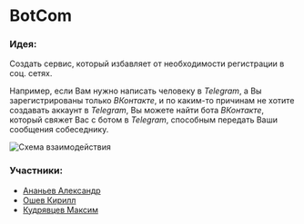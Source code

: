 # BotCom

### Идея: 
Создать сервис, который избавляет от необходимости регистрации в соц. сетях.

Например, если Вам нужно написать человеку в _Telegram_, а Вы зарегистрированы только _ВКонтакте_, и по каким-то причинам не хотите создавать аккаунт в _Telegram_, Вы можете найти бота _ВКонтакте_, который свяжет Вас с ботом в _Telegram_, способным передать Ваши сообщения собеседнику.

![Схема взаимодействия](https://s8.hostingkartinok.com/uploads/images/2019/01/f0f8ffc8bf0b9a39872866f00011ff85.png)

### Участники: 
* [Ананьев Александр](https://github.com/RobinZone3) 
* [Ошев Кирилл](https://github.com/kirillheroes)
* [Кудрявцев Максим](https://github.com/Maxsior)

